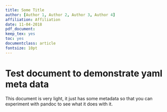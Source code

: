 ```yaml
---
title: Some Title
author: [Author 1, Author 2, Author 3, Author 4]
affiliation: Affiliation
date: 11-04-2018
pdf_document:
keep_tex: yes
toc: yes
documentclass: article
fontsize: 10pt
---
```


# Test document to demonstrate yaml meta data

This document is very light, it just has some metadata so that you can experiment with pandoc to see what it does with it.
